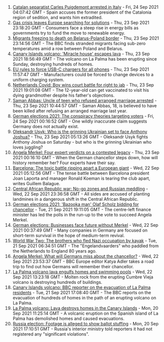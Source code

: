 1. [Catalan separatist Carles Puigdemont arrested in Italy](https://www.bbc.co.uk/news/world-europe-58674176?at_medium=RSS&at_campaign=KARANGA) - Fri, 24 Sep 2021 04:07:42 GMT - Spain accuses the former president of the Catalonia region of sedition, and wants him extradited.
2. [Gas crisis leaves Europe searching for solutions](https://www.bbc.co.uk/news/world-europe-58650634?at_medium=RSS&at_campaign=KARANGA) - Thu, 23 Sep 2021 23:18:20 GMT - Consumers face a steep rise in energy bills as governments try to fund the move to renewable energy.
3. [Migrants freezing to death on Belarus-Poland border](https://www.bbc.co.uk/news/world-europe-58671941?at_medium=RSS&at_campaign=KARANGA) - Thu, 23 Sep 2021 23:14:56 GMT - The BBC finds stranded migrants facing sub-zero temperatures amid a row between Poland and Belarus.
4. [Canary Islands volcano: 'Miracle house' escapes lava](https://www.bbc.co.uk/news/world-europe-58672303?at_medium=RSS&at_campaign=KARANGA) - Thu, 23 Sep 2021 18:56:49 GMT - The volcano on La Palma has been erupting since Sunday, destroying hundreds of homes.
5. [EU rules to force USB-C chargers for all phones](https://www.bbc.co.uk/news/technology-58665809?at_medium=RSS&at_campaign=KARANGA) - Thu, 23 Sep 2021 11:57:47 GMT - Manufacturers could be forced to change devices to a uniform charging system.
6. [Netherlands Covid: Boy wins court battle for right to jab](https://www.bbc.co.uk/news/world-europe-58669918?at_medium=RSS&at_campaign=KARANGA) - Thu, 23 Sep 2021 19:01:08 GMT - The 12-year-old can get vaccinated to visit his dying grandmother despite his father's objections.
7. [Saman Abbas: Uncle of teen who refused arranged marriage arrested](https://www.bbc.co.uk/news/world-europe-58663644?at_medium=RSS&at_campaign=KARANGA) - Thu, 23 Sep 2021 10:44:57 GMT - Saman Abbas, 18, is believed to have been killed after refusing an arranged marriage last year.
8. [German elections 2021: The conspiracy theories targeting voters](https://www.bbc.co.uk/news/world-europe-58655702?at_medium=RSS&at_campaign=KARANGA) - Fri, 24 Sep 2021 00:16:52 GMT - One wildly inaccurate claim suggests Germany does not actually exist.
9. [Oleksandr Usyk: Who is the grinning Ukrainian set to face Anthony Joshua?](https://www.bbc.co.uk/sport/boxing/58585387?at_medium=RSS&at_campaign=KARANGA) - Thu, 23 Sep 2021 05:13:26 GMT - Oleksandr Usyk fights Anthony Joshua on Saturday - but who is the grinning Ukrainian who loves juggling?
10. [Angela Merkel: Four expert verdicts on a contested legacy](https://www.bbc.co.uk/news/world-europe-58570507?at_medium=RSS&at_campaign=KARANGA) - Thu, 23 Sep 2021 00:16:10 GMT - When the German chancellor steps down, how will history remember her? Four experts have their say.
11. [Barcelona: The toxic battle ripping apart a European giant](https://www.bbc.co.uk/sport/football/58643421?at_medium=RSS&at_campaign=KARANGA) - Wed, 22 Sep 2021 05:12:56 GMT - The tense battle between Barcelona president Joan Laporta and manager Ronald Koeman is tearing the club apart, writes Guillem Balague.
12. [Central African Republic war: No-go zones and Russian meddling](https://www.bbc.co.uk/news/world-africa-58641124?at_medium=RSS&at_campaign=KARANGA) - Wed, 22 Sep 2021 23:36:58 GMT - All sides are accused of planting landmines in a dangerous shift in the Central African Republic.
13. [German elections 2021: 'Bazooka man' Olaf Scholz bidding for chancellor](https://www.bbc.co.uk/news/world-europe-53735728?at_medium=RSS&at_campaign=KARANGA) - Tue, 21 Sep 2021 19:11:05 GMT - The centre-left finance minister has led the polls in the run-up to the vote to succeed Angela Merkel.
14. [German elections: Businesses face future without Merkel](https://www.bbc.co.uk/news/58632324?at_medium=RSS&at_campaign=KARANGA) - Wed, 22 Sep 2021 00:37:49 GMT - Many companies in Germany are focused on short-term survival in the hope of medium-term revival.
15. [World War Two: The brothers who fled Nazi occupation by kayak](https://www.bbc.co.uk/news/uk-england-suffolk-57205877?at_medium=RSS&at_campaign=KARANGA) - Tue, 21 Sep 2021 06:34:51 GMT - The "Engelandvaarders" who paddled from the Netherlands to England 80 years ago.
16. [Angela Merkel: What will Germans miss about the chancellor?](https://www.bbc.co.uk/news/world-europe-58657354?at_medium=RSS&at_campaign=KARANGA) - Wed, 22 Sep 2021 23:53:37 GMT - BBC Europe editor Katya Adler takes a road trip to find out how Germans will remember their chancellor.
17. [La Palma volcano lava engulfs homes and swimming pools](https://www.bbc.co.uk/news/world-europe-58653737?at_medium=RSS&at_campaign=KARANGA) - Wed, 22 Sep 2021 13:23:18 GMT - Molten rock from the erupting Cumbre Vieja volcano is destroying hundreds of buildings.
18. [Canary Islands volcano: BBC reporter on the evacuation of La Palma residents](https://www.bbc.co.uk/news/world-europe-58644980?at_medium=RSS&at_campaign=KARANGA) - Tue, 21 Sep 2021 17:08:40 GMT - The BBC reports on the evacuation of hundreds of homes in the path of an erupting volcano on La Palma.
19. [La Palma volcano: Lava destroys homes in the Canary Islands](https://www.bbc.co.uk/news/world-europe-58625781?at_medium=RSS&at_campaign=KARANGA) - Mon, 20 Sep 2021 11:25:14 GMT - A volcanic eruption on the Spanish island of La Palma has demolished homes and caused evacuations.
20. [Russia election: Footage is alleged to show ballot stuffing](https://www.bbc.co.uk/news/world-europe-58631573?at_medium=RSS&at_campaign=KARANGA) - Mon, 20 Sep 2021 17:10:51 GMT - Russia's interior ministry told reporters it had not registered any "significant violations".
